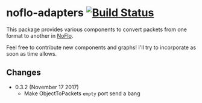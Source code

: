 # noflo-adapters [![Build Status](https://secure.travis-ci.org/noflo/noflo-adapters.png?branch=master)](http://travis-ci.org/noflo/noflo-adapters)

This package provides various components to convert packets from one
format to another in [NoFlo](http://noflojs.org/).

Feel free to contribute new components and graphs! I'll try to
incorporate as soon as time allows.

## Changes

* 0.3.2 (November 17 2017)
  - Make ObjectToPackets `empty` port send a bang
